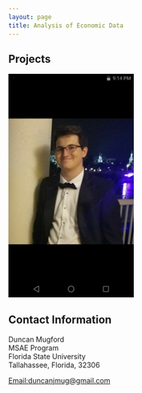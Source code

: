 ```yaml
---
layout: page
title: Analysis of Economic Data
---
```


##  Projects
<a> 
<img src="DMimage.png" alt="pmb" width="250"/>
</a>

## Contact Information 

Duncan Mugford<br/>
MSAE Program<br/>
Florida State University <br/>
Tallahassee, Florida, 32306 <br/>

[Email:duncanjmug@gmail.com](mailto:duncanjmug@gmail.com)